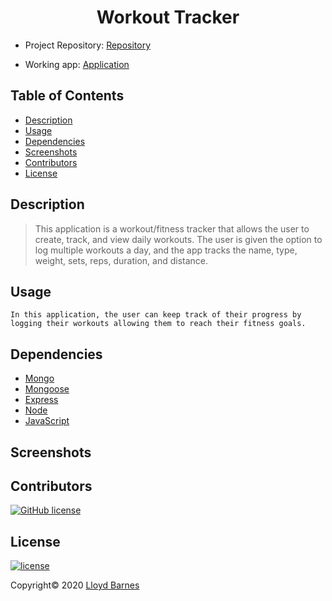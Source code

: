 <div align="center">

# Workout Tracker

</div>

- Project Repository: [Repository](https://github.com/lbarnes86/WorkoutTracker)

- Working app: [Application](https://aqueous-cliffs-58321.herokuapp.com/)

## Table of Contents

- [Description](#description)
- [Usage](#usage)
- [Dependencies](#dependencies)
- [Screenshots](#screenshots)
- [Contributors](#contributors)
- [License](#license)

## Description

>This application is a workout/fitness tracker that allows the user to create, track, and view daily workouts. The user is given the option to log multiple workouts a day, and the app tracks the name, type, weight, sets, reps, duration, and distance.

## Usage

```
In this application, the user can keep track of their progress by logging their workouts allowing them to reach their fitness goals.

```

## Dependencies
- [Mongo](https://www.npmjs.com/package/mongodb)
- [Mongoose](https://www.npmjs.com/package/mongoose)
- [Express](https://www.npmjs.com/package/express)
- [Node](https://nodejs.org/en/)
- [JavaScript](https://www.javascript.com/) 

## Screenshots




## Contributors

[![GitHub license](https://img.shields.io/badge/Made%20by-Lloyd%20Barnes-ab8c9b?style=flat&logo=github)](https://github.com/lbarnes86)

## License

[![license](https://img.shields.io/badge/License-ISC-brightgreen.svg)](https://choosealicense.com/licenses/isc/)
<br />

Copyright© 2020 [Lloyd Barnes](https://lbarnes86.github.io/updated_Portfolio/)